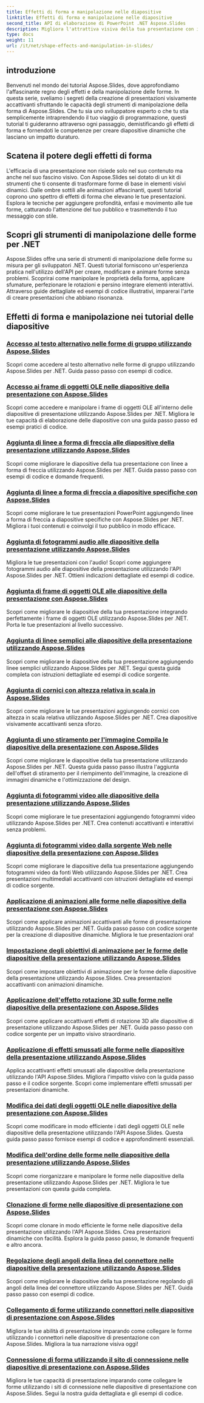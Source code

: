 ```yaml
---
title: Effetti di forma e manipolazione nelle diapositive
linktitle: Effetti di forma e manipolazione nelle diapositive
second_title: API di elaborazione di PowerPoint .NET Aspose.Slides
description: Migliora l'attrattiva visiva della tua presentazione con i tutorial Aspose.Slides sugli effetti di forma e sulla manipolazione. Scopri come creare diapositive straordinarie utilizzando effetti di forma, animazioni e altro ancora.
type: docs
weight: 11
url: /it/net/shape-effects-and-manipulation-in-slides/
---
```


## introduzione

Benvenuti nel mondo dei tutorial Aspose.Slides, dove approfondiamo l'affascinante regno degli effetti e della manipolazione delle forme. In questa serie, sveliamo i segreti della creazione di presentazioni visivamente accattivanti sfruttando le capacità degli strumenti di manipolazione della forma di Aspose.Slides. Che tu sia uno sviluppatore esperto o che tu stia semplicemente intraprendendo il tuo viaggio di programmazione, questi tutorial ti guideranno attraverso ogni passaggio, demistificando gli effetti di forma e fornendoti le competenze per creare diapositive dinamiche che lasciano un impatto duraturo.

## Scatena il potere degli effetti di forma

L'efficacia di una presentazione non risiede solo nel suo contenuto ma anche nel suo fascino visivo. Con Aspose.Slides sei dotato di un kit di strumenti che ti consente di trasformare forme di base in elementi visivi dinamici. Dalle ombre sottili alle animazioni affascinanti, questi tutorial coprono uno spettro di effetti di forma che elevano le tue presentazioni. Esplora le tecniche per aggiungere profondità, enfasi e movimento alle tue forme, catturando l'attenzione del tuo pubblico e trasmettendo il tuo messaggio con stile.

## Scopri gli strumenti di manipolazione delle forme per .NET

Aspose.Slides offre una serie di strumenti di manipolazione delle forme su misura per gli sviluppatori .NET. Questi tutorial forniscono un'esperienza pratica nell'utilizzo dell'API per creare, modificare e animare forme senza problemi. Scoprirai come manipolare le proprietà della forma, applicare sfumature, perfezionare le rotazioni e persino integrare elementi interattivi. Attraverso guide dettagliate ed esempi di codice illustrativi, imparerai l'arte di creare presentazioni che abbiano risonanza.

## Effetti di forma e manipolazione nei tutorial delle diapositive
### [Accesso al testo alternativo nelle forme di gruppo utilizzando Aspose.Slides](./accessing-alt-text-group-shapes/)
Scopri come accedere al testo alternativo nelle forme di gruppo utilizzando Aspose.Slides per .NET. Guida passo passo con esempi di codice.
### [Accesso ai frame di oggetti OLE nelle diapositive della presentazione con Aspose.Slides](./accessing-ole-object-frames/)
Scopri come accedere e manipolare i frame di oggetti OLE all'interno delle diapositive di presentazione utilizzando Aspose.Slides per .NET. Migliora le tue capacità di elaborazione delle diapositive con una guida passo passo ed esempi pratici di codice.
### [Aggiunta di linee a forma di freccia alle diapositive della presentazione utilizzando Aspose.Slides](./adding-arrow-shaped-lines/)
Scopri come migliorare le diapositive della tua presentazione con linee a forma di freccia utilizzando Aspose.Slides per .NET. Guida passo passo con esempi di codice e domande frequenti.
### [Aggiunta di linee a forma di freccia a diapositive specifiche con Aspose.Slides](./adding-arrow-lines-to-specific-slides/)
Scopri come migliorare le tue presentazioni PowerPoint aggiungendo linee a forma di freccia a diapositive specifiche con Aspose.Slides per .NET. Migliora i tuoi contenuti e coinvolgi il tuo pubblico in modo efficace.
### [Aggiunta di fotogrammi audio alle diapositive della presentazione utilizzando Aspose.Slides](./adding-audio-frames/)
Migliora le tue presentazioni con l'audio! Scopri come aggiungere fotogrammi audio alle diapositive della presentazione utilizzando l'API Aspose.Slides per .NET. Ottieni indicazioni dettagliate ed esempi di codice.
### [Aggiunta di frame di oggetti OLE alle diapositive della presentazione con Aspose.Slides](./adding-ole-object-frames/)
Scopri come migliorare le diapositive della tua presentazione integrando perfettamente i frame di oggetti OLE utilizzando Aspose.Slides per .NET. Porta le tue presentazioni al livello successivo.
### [Aggiunta di linee semplici alle diapositive della presentazione utilizzando Aspose.Slides](./adding-plain-lines/)
Scopri come migliorare le diapositive della tua presentazione aggiungendo linee semplici utilizzando Aspose.Slides per .NET. Segui questa guida completa con istruzioni dettagliate ed esempi di codice sorgente.
### [Aggiunta di cornici con altezza relativa in scala in Aspose.Slides](./adding-picture-frames-relative-scale/)
Scopri come migliorare le tue presentazioni aggiungendo cornici con altezza in scala relativa utilizzando Aspose.Slides per .NET. Crea diapositive visivamente accattivanti senza sforzo.
### [Aggiunta di uno stiramento per l'immagine Compila le diapositive della presentazione con Aspose.Slides](./adding-stretch-offset-image-fill/)
Scopri come migliorare le diapositive della tua presentazione utilizzando Aspose.Slides per .NET. Questa guida passo passo illustra l'aggiunta dell'offset di stiramento per il riempimento dell'immagine, la creazione di immagini dinamiche e l'ottimizzazione del design.
### [Aggiunta di fotogrammi video alle diapositive della presentazione utilizzando Aspose.Slides](./adding-video-frames/)
Scopri come migliorare le tue presentazioni aggiungendo fotogrammi video utilizzando Aspose.Slides per .NET. Crea contenuti accattivanti e interattivi senza problemi.
### [Aggiunta di fotogrammi video dalla sorgente Web nelle diapositive della presentazione con Aspose.Slides](./adding-video-frames-from-web-source/)
Scopri come migliorare le diapositive della tua presentazione aggiungendo fotogrammi video da fonti Web utilizzando Aspose.Slides per .NET. Crea presentazioni multimediali accattivanti con istruzioni dettagliate ed esempi di codice sorgente.
### [Applicazione di animazioni alle forme nelle diapositive della presentazione con Aspose.Slides](./applying-animations-to-shapes/)
Scopri come applicare animazioni accattivanti alle forme di presentazione utilizzando Aspose.Slides per .NET. Guida passo passo con codice sorgente per la creazione di diapositive dinamiche. Migliora le tue presentazioni ora!
### [Impostazione degli obiettivi di animazione per le forme delle diapositive della presentazione utilizzando Aspose.Slides](./setting-animation-targets-shapes/)
Scopri come impostare obiettivi di animazione per le forme delle diapositive della presentazione utilizzando Aspose.Slides. Crea presentazioni accattivanti con animazioni dinamiche.
### [Applicazione dell'effetto rotazione 3D sulle forme nelle diapositive della presentazione con Aspose.Slides](./applying-3d-rotation-effect-shapes/)
Scopri come applicare accattivanti effetti di rotazione 3D alle diapositive di presentazione utilizzando Aspose.Slides per .NET. Guida passo passo con codice sorgente per un impatto visivo straordinario.
### [Applicazione di effetti smussati alle forme nelle diapositive della presentazione utilizzando Aspose.Slides](./applying-bevel-effects-shapes/)
Applica accattivanti effetti smussati alle diapositive della presentazione utilizzando l'API Aspose.Slides. Migliora l'impatto visivo con la guida passo passo e il codice sorgente. Scopri come implementare effetti smussati per presentazioni dinamiche.
### [Modifica dei dati degli oggetti OLE nelle diapositive della presentazione con Aspose.Slides](./changing-ole-object-data/)
Scopri come modificare in modo efficiente i dati degli oggetti OLE nelle diapositive della presentazione utilizzando l'API Aspose.Slides. Questa guida passo passo fornisce esempi di codice e approfondimenti essenziali.
### [Modifica dell'ordine delle forme nelle diapositive della presentazione utilizzando Aspose.Slides](./changing-order-shapes/)
Scopri come riorganizzare e manipolare le forme nelle diapositive della presentazione utilizzando Aspose.Slides per .NET. Migliora le tue presentazioni con questa guida completa.
### [Clonazione di forme nelle diapositive di presentazione con Aspose.Slides](./cloning-shapes/)
Scopri come clonare in modo efficiente le forme nelle diapositive della presentazione utilizzando l'API Aspose.Slides. Crea presentazioni dinamiche con facilità. Esplora la guida passo passo, le domande frequenti e altro ancora.
### [Regolazione degli angoli della linea del connettore nelle diapositive della presentazione utilizzando Aspose.Slides](./adjusting-connector-line-angles/)
Scopri come migliorare le diapositive della tua presentazione regolando gli angoli della linea del connettore utilizzando Aspose.Slides per .NET. Guida passo passo con esempi di codice.
### [Collegamento di forme utilizzando connettori nelle diapositive di presentazione con Aspose.Slides](./connecting-shapes-using-connectors/)
Migliora le tue abilità di presentazione imparando come collegare le forme utilizzando i connettori nelle diapositive di presentazione con Aspose.Slides. Migliora la tua narrazione visiva oggi!
### [Connessione di forma utilizzando il sito di connessione nelle diapositive di presentazione con Aspose.Slides](./connecting-shape-using-connection-site/)
Migliora le tue capacità di presentazione imparando come collegare le forme utilizzando i siti di connessione nelle diapositive di presentazione con Aspose.Slides. Segui la nostra guida dettagliata e gli esempi di codice.